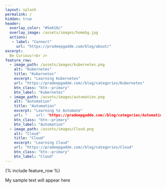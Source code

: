 ```yaml
---
layout: splash
permalink: /
hidden: true
header:
  overlay_color: "#5e616c"
  overlay_image: /assets/images/homebg.jpg
  actions:
   - label: "Connect"
     url: "https://pradeepgadde.com/blog/about/"
excerpt: 
  Be Curious!<br />
feature_row:
  - image_path: /assets/images/kubernetes.png
    alt: "Kubernetes"
    title: "Kubernetes"
    excerpt: "Learning Kubernetes"
    url: "https://pradeepgadde.com//blog/categories/Kubernetes"
    btn_class: "btn--primary"
    btn_label: "Kubernetes"
  - image_path: /assets/images/automation.png
    alt: "Automation"
    title: "Automation"
    excerpt: "Learning to Automate"
    url: "    url: "https://pradeepgadde.com//blog/categories/Automation" 
    btn_class: "btn--primary"
    btn_label: "Automation"
  - image_path: /assets/images/Cloud.png
    alt: "Cloud"
    title: "Cloud"
    excerpt: "Learning Cloud"
    url: "https://pradeepgadde.com//blog/categories/Cloud"
    btn_class: "btn--primary"
    btn_label: "Cloud"        
---
```


{% include feature_row %}

My sample text will appear here

